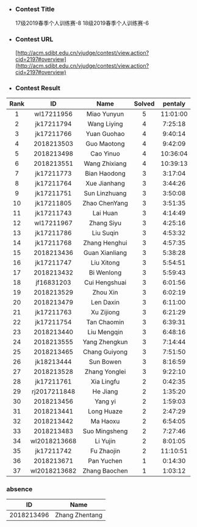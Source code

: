 * ### Contest Title
    17级2019春季个人训练赛-8 18级2019春季个人训练赛-6

* ### Contest URL
    [http://acm.sdibt.edu.cn/vjudge/contest/view.action?cid=2197#overview](http://acm.sdibt.edu.cn/vjudge/contest/view.action?cid=2197#overview)
* ### Contest Result

| Rank| ID| Name| Solved| pentaly | 
 | :-: | :-: | :-: | :-: | :-: |
| 1 | wl17211956 | Miao Yunyun | 5 | 11:01:00 |
| 2 | jk17211794 | Wang Liying | 4 | 7:25:18 |
| 3 | jk17211766 | Yuan Guohao | 4 | 9:40:14 |
| 4 | 2018213503 | Guo Maotong | 4 | 9:42:09 |
| 5 | 2018213498 | Cao Yinuo | 4 | 10:36:04 |
| 6 | 2018213551 | Wang Zhixiang | 4 | 10:39:13 |
| 7 | jk17211773 | Bian Haodong | 3 | 3:17:04 |
| 8 | jk17211764 | Xue Jianhang | 3 | 3:44:26 |
| 9 | jk17211751 | Sun Linzhuang | 3 | 3:50:08 |
| 10 | jk17211805 | Zhao ChenYang | 3 | 3:51:35 |
| 11 | jk17211743 | Lai Huan | 3 | 4:14:49 |
| 12 | wl17211967 | Zhang Siyu | 3 | 4:25:16 |
| 13 | jk17211786 | Liu Suqin | 3 | 4:53:32 |
| 14 | jk17211768 | Zhang Henghui | 3 | 4:57:35 |
| 15 | 2018213436 | Guan Xianliang | 3 | 5:38:28 |
| 16 | jk17211747 | Liu Xitong | 3 | 5:54:51 |
| 17 | 2018213432 | Bi Wenlong | 3 | 5:59:43 |
| 18 | jf16831203 | Cui Hengshuai | 3 | 6:01:56 |
| 19 | 2018213529 | Zhou Xin | 3 | 6:02:19 |
| 20 | 2018213479 | Len Daxin | 3 | 6:11:00 |
| 21 | jk17211763 | Xu Zijiong | 3 | 6:21:29 |
| 22 | jk17211754 | Tan Chaomin | 3 | 6:39:31 |
| 23 | 2018213440 | Liu Mengqin | 3 | 6:48:16 |
| 24 | 2018213555 | Yang Zhengkun | 3 | 7:14:44 |
| 25 | 2018213465 | Chang Guiyong | 3 | 7:51:50 |
| 26 | jk18213444 | Sun Bowen | 3 | 8:16:59 |
| 27 | 2018213528 | Zhang Yonglei | 3 | 9:22:10 |
| 28 | jk17211761 | Xia Lingfu | 2 | 0:42:35 |
| 29 | rj2017211848 | He Jiang | 2 | 1:35:20 |
| 30 | 2018213456 | Yang yi | 2 | 1:59:03 |
| 31 | 2018213441 | Long Huaze | 2 | 2:47:29 |
| 32 | 2018213442 | Ma Haoxu | 2 | 6:54:05 |
| 33 | 2018213483 | Suo Mingsheng | 2 | 7:27:46 |
| 34 | wl2018213668 | Li Yujin | 2 | 8:01:05 |
| 35 | jk17211742 | Fu Zhaojin | 2 | 11:10:51 |
| 36 | 2018213671 | Pan Yuchen | 1 | 0:14:30 |
| 37 | wl2018213682 | Zhang Baochen | 1 | 1:03:12 |

### absence

| ID | Name |
| :-: | :-: |
| 2018213496 | Zhang Zhentang |
